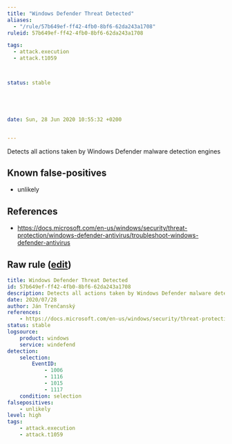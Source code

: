```yaml
---
title: "Windows Defender Threat Detected"
aliases:
  - "/rule/57b649ef-ff42-4fb0-8bf6-62da243a1708"
ruleid: 57b649ef-ff42-4fb0-8bf6-62da243a1708

tags:
  - attack.execution
  - attack.t1059



status: stable





date: Sun, 28 Jun 2020 10:55:32 +0200


---
```


Detects all actions taken by Windows Defender malware detection engines

<!--more-->


## Known false-positives

* unlikely



## References

* https://docs.microsoft.com/en-us/windows/security/threat-protection/windows-defender-antivirus/troubleshoot-windows-defender-antivirus


## Raw rule ([edit](https://github.com/SigmaHQ/sigma/edit/master/rules/windows/builtin/windefend/win_defender_threat.yml))
```yaml
title: Windows Defender Threat Detected
id: 57b649ef-ff42-4fb0-8bf6-62da243a1708
description: Detects all actions taken by Windows Defender malware detection engines
date: 2020/07/28
author: Ján Trenčanský
references:
    - https://docs.microsoft.com/en-us/windows/security/threat-protection/windows-defender-antivirus/troubleshoot-windows-defender-antivirus
status: stable
logsource:
    product: windows
    service: windefend
detection:
    selection:
        EventID:
            - 1006
            - 1116
            - 1015
            - 1117
    condition: selection
falsepositives:
    - unlikely
level: high
tags:
    - attack.execution
    - attack.t1059 
```
